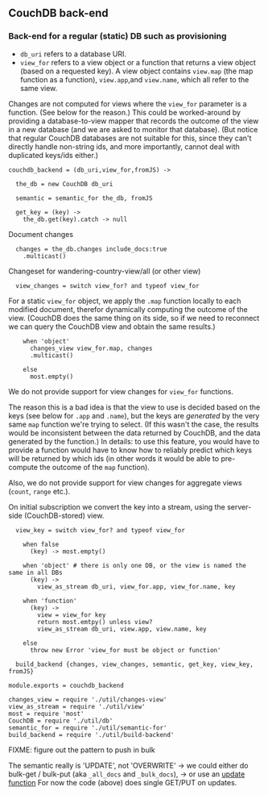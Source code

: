 CouchDB back-end
----------------

### Back-end for a regular (static) DB such as provisioning

- `db_uri` refers to a database URI.
- `view_for` refers to a view object or a function that returns a view object (based on a requested key). A view object contains `view.map` (the map function as a function), `view.app`,and `view.name`, which all refer to the same view.

Changes are not computed for views where the `view_for` parameter is a function. (See below for the reason.) This could be worked-around by providing a database-to-view mapper that records the outcome of the view in a new database (and we are asked to monitor that database). (But notice that regular CouchDB databases are not suitable for this, since they can't directly handle non-string ids, and more importantly, cannot deal with duplicated keys/ids either.)

    couchdb_backend = (db_uri,view_for,fromJS) ->

      the_db = new CouchDB db_uri

      semantic = semantic_for the_db, fromJS

      get_key = (key) ->
        the_db.get(key).catch -> null

Document changes

      changes = the_db.changes include_docs:true
        .multicast()

Changeset for wandering-country-view/all (or other view)

      view_changes = switch view_for? and typeof view_for


For a static `view_for` object, we apply the `.map` function locally to each modified document,
therefor dynamically computing the outcome of the view. (CouchDB does the same thing on its side,
so if we need to reconnect we can query the CouchDB view and obtain the same results.)

        when 'object'
          changes_view view_for.map, changes
          .multicast()

        else
          most.empty()

We do not provide support for view changes for `view_for` functions.

The reason this is a bad idea is that the view to use is decided based on the keys
(see below for `.app` and `.name`), but the keys are _generated_ by the very
same `map` function we're trying to select. (If this wasn't the case, the results would be
inconsistent between the data returned by CouchDB, and the data generated by the function.)
In details: to use this feature, you would have to provide a function would have to know
how to reliably predict which keys will be returned by which ids (in other words it would
be able to pre-compute the outcome of the `map` function).

Also, we do not provide support for view changes for aggregate views (`count`, `range` etc.).

On initial subscription we convert the key into a stream, using the server-side (CouchDB-stored) view.

      view_key = switch view_for? and typeof view_for

        when false
          (key) -> most.empty()

        when 'object' # there is only one DB, or the view is named the same in all DBs
          (key) ->
            view_as_stream db_uri, view_for.app, view_for.name, key

        when 'function'
          (key) ->
            view = view_for key
            return most.emtpy() unless view?
            view_as_stream db_uri, view.app, view.name, key

        else
          throw new Error 'view_for must be object or function'

      build_backend {changes, view_changes, semantic, get_key, view_key, fromJS}

    module.exports = couchdb_backend

    changes_view = require './util/changes-view'
    view_as_stream = require './util/view'
    most = require 'most'
    CouchDB = require './util/db'
    semantic_for = require './util/semantic-for'
    build_backend = require './util/build-backend'

FIXME: figure out the pattern to push in bulk

The semantic really is 'UPDATE', not 'OVERWRITE'
  → we could either do bulk-get / bulk-put (aka `_all_docs` and `_bulk_docs`),
  → or use an [update function](http://docs.couchdb.org/en/2.1.1/api/ddoc/render.html#db-design-design-doc-update-update-name)
For now the code (above) does single GET/PUT on updates.
